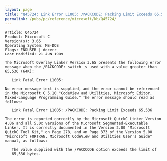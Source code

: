 ```yaml
---
layout: page
title: "Q45724: Link Error L1005: /PACKCODE: Packing Limit Exceeds 65,536"
permalink: /pubs/pc/reference/microsoft/kb/Q45724/
---
```


	Article: Q45724
	Product: Microsoft C
	Version(s): 3.65
	Operating System: MS-DOS
	Flags: ENDUSER | docerr
	Last Modified: 21-JUN-1989
	
	The Microsoft Overlay Linker Version 3.65 presents the following error
	message when the /PACKCODE: switch is used with a value greater than
	65,536 (64K):
	
	   Link Fatal Error L1005:
	
	No error message text is supplied, and the error cannot be referenced
	in the Microsoft C 5.10 "CodeView and Utilities, Microsoft Editor,
	Mixed-Language Programming Guide." The error message should read as
	follows:
	
	   Link Fatal Error L1005: /PACKCODE: Packing Limit Exceeds 65,536
	
	The error is reported correctly by the Microsoft QuickC Linker Version
	4.06 and all 5.0x versions of the Microsoft Segmented-Executable
	Linker. It is correctly documented in the Version 2.00 "Microsoft
	QuickC Tool Kit," on Page 278, and on Page 373 of the Version 5.00
	"Microsoft FORTRAN, Microsoft CodeView and Utilities User's Guide"
	manual, as follows:
	
	   The value supplied with the /PACKCODE option exceeds the limit of
	   65,536 bytes.
